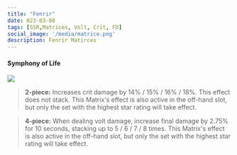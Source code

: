 ```yaml
---
title: "Fenrir"
date: 023-03-08
tags: [SSR,Matrices, Volt, Crit, FD]
social_image: '/media/matrice.png'
description: Fenrir Matirces
---
```


#### Symphony of Life

![](https://telegra.ph/file/1c9f4f607ae78e4bf6b31.png)

> **2-piece:** Increases crit damage by 14% / 15% / 16% / 18%. This effect does not stack. This Matrix's effect is also active in the off-hand slot, but only the set with the highest star rating will take effect.

> **4-piece:** When dealing volt damage, increase final damage by 2.75% for 10 seconds, stacking up to 5 / 6 / 7 / 8 times. This Matrix's effect is also active in the off-hand slot, but only the set with the highest star rating will take effect.

